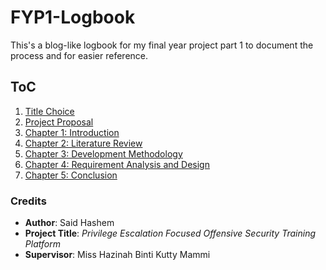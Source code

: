 # FYP1-Logbook

This's a blog-like logbook for my final year project part 1 to document the process and for easier reference.


## ToC

1. [Title Choice](TitleChoice.md)
2. [Project Proposal](ProjectProposal.md)
3. [Chapter 1: Introduction](Chapter1.md)
4. [Chapter 2: Literature Review](Chapter2.md)
5. [Chapter 3: Development Methodology](Chapter3.md)
6. [Chapter 4: Requirement Analysis and Design](Chapter4.md)
7. [Chapter 5: Conclusion](Chapter5.md)

### Credits
* **Author**: Said Hashem
* **Project Title**: *Privilege Escalation Focused Offensive Security Training Platform*
* **Supervisor**: Miss Hazinah Binti Kutty Mammi